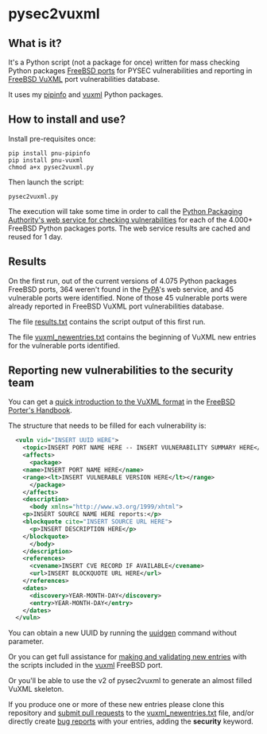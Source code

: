 # pysec2vuxml
## What is it?
It's a Python script (not a package for once) written for mass checking Python packages [FreeBSD ports](https://www.freshports.org/) for PYSEC vulnerabilities and reporting in [FreeBSD VuXML](https://www.vuxml.org/freebsd/index.html) port vulnerabilities database.

It uses my [pipinfo](https://github.com/HubTou/pipinfo) and [vuxml](https://github.com/HubTou/vuxml) Python packages.

## How to install and use?
Install pre-requisites once:
```
pip install pnu-pipinfo
pip install pnu-vuxml
chmod a+x pysec2vuxml.py
```

Then launch the script:
```
pysec2vuxml.py
```

The execution will take some time in order to call the [Python Packaging Authority's web service for checking vulnerabilities](https://warehouse.pypa.io/api-reference/json.html#known-vulnerabilities) for each of the 4.000+ FreeBSD Python packages ports.
The web service results are cached and reused for 1 day.

## Results
On the first run, out of the current versions of 4.075 Python packages FreeBSD ports, 364 weren't found in the [PyPA](https://www.pypa.io/en/latest/)'s web service, and 45 vulnerable ports were identified.
None of those 45 vulnerable ports were already reported in FreeBSD VuXML port vulnerabilities database.

The file [results.txt](https://github.com/HubTou/pysec2vuxml/blob/main/results.txt) contains the script output of this first run.

The file [vuxml_newentries.txt](https://github.com/HubTou/pysec2vuxml/blob/main/vuxml_newentries.txt) contains the beginning of VuXML new entries for the vulnerable ports identified.

## Reporting new vulnerabilities to the security team
You can get a [quick introduction to the VuXML format](https://docs.freebsd.org/en/books/porters-handbook/security/#security-notify-vuxml-intro) in the [FreeBSD Porter's Handbook](https://docs.freebsd.org/en/books/porters-handbook/).

The structure that needs to be filled for each vulnerability is:
```xml
  <vuln vid="INSERT UUID HERE">
    <topic>INSERT PORT NAME HERE -- INSERT VULNERABILITY SUMMARY HERE</topic>
    <affects>
      <package>
    <name>INSERT PORT NAME HERE</name>
    <range><lt>INSERT VULNERABLE VERSION HERE</lt></range>
      </package>
    </affects>
    <description>
      <body xmlns="http://www.w3.org/1999/xhtml">
    <p>INSERT SOURCE NAME HERE reports:</p>
    <blockquote cite="INSERT SOURCE URL HERE">
      <p>INSERT DESCRIPTION HERE</p>
    </blockquote>
      </body>
    </description>
    <references>
      <cvename>INSERT CVE RECORD IF AVAILABLE</cvename>
      <url>INSERT BLOCKQUOTE URL HERE</url>
    </references>
    <dates>
      <discovery>YEAR-MONTH-DAY</discovery>
      <entry>YEAR-MONTH-DAY</entry>
    </dates>
  </vuln>
```

You can obtain a new UUID by running the [uuidgen](https://man.freebsd.org/cgi/man.cgi?query=uuidgen) command without parameter.

Or you can get full assistance for [making and validating new entries](https://docs.freebsd.org/en/books/porters-handbook/security/#security-notify-vuxml-testing) with the scripts included in the [vuxml](https://www.freshports.org/security/vuxml/) FreeBSD port.

Or you'll be able to use the v2 of pysec2vuxml to generate an almost filled VuXML skeleton.

If you produce one or more of these new entries please clone this repository and [submit pull requests](https://docs.github.com/en/pull-requests/collaborating-with-pull-requests/proposing-changes-to-your-work-with-pull-requests/creating-a-pull-request) to the [vuxml_newentries.txt](https://github.com/HubTou/pysec2vuxml/blob/main/vuxml_newentries.txt) file, and/or directly create [bug reports](https://bugs.freebsd.org/bugzilla/enter_bug.cgi?product=Ports%20%26%20Packages&component=Individual%20Port%28s%29) with your entries, adding the **security** keyword.
